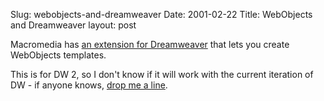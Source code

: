 Slug: webobjects-and-dreamweaver
Date: 2001-02-22
Title: WebObjects and Dreamweaver
layout: post

Macromedia has <a href="http://www.macromedia.com/software/dreamweaver/download/extensions/wodweb.html">an extension for Dreamweaver</a> that lets you create WebObjects templates.

This is for DW 2, so I don&#39;t know if it will work with the current iteration of DW - if anyone knows, <a href="mailto:steve@redmonk.net">drop me a line</a>.
